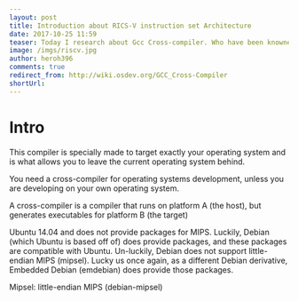 ```yaml
---
layout: post
title: Introduction about RICS-V instruction set Architecture
date: 2017-10-25 11:59
teaser: Today I research about Gcc Cross-compiler. Who have been knowned about cross-compiler
image: /imgs/riscv.jpg
author: heroh396
comments: true
redirect_from: http://wiki.osdev.org/GCC_Cross-Compiler
shortUrl: 
---
```


# Intro

This compiler is specially made to target exactly your operating system and is what allows you to leave the current operating system behind.

You need a cross-compiler for operating systems development, unless you are developing on your own operating system.

A cross-compiler is a compiler that runs on platform A (the host), but generates executables for platform B (the target)

Ubuntu 14.04 and does not provide packages for MIPS. Luckily, Debian (which Ubuntu is based off of) does provide packages, and these packages are compatible with Ubuntu. Un-luckily, Debian does not support little-endian MIPS (mipsel). Lucky us once again, as a different Debian derivative, Embedded Debian (emdebian) does provide those packages.

Mipsel: little-endian MIPS (debian-mipsel)
